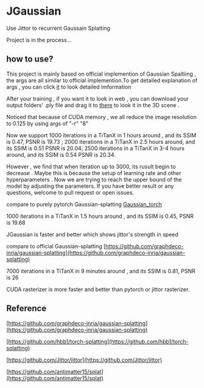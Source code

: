 # JGaussian
Use Jittor to recurrent Gaussain Splatting

Project is in the process...  

## how to use?

This project is mainly based on official implemention of Gaussian Spaltiing , the args are all similar to official implemention.To get detailed explanation of args , you can click [it](https://github.com/graphdeco-inria/gaussian-splatting) to look detailed imformation

After your training , if you want it to look in web , you can download your output folders' .ply file and drag it to [there](https://antimatter15.com/splat/) to look it in the 3D scene .

Noticed that because of CUDA memory , we all reduce the image resolution to 0.125 by using args of "-r" "8"

Now we support 1000 iterations in a TiTanX in 1 hours around , and its SSIM is 0.47, PSNR is 19.73 ; 2000 iterations in a TiTanX in 2.5 hours around, and its SSIM is 0.51 PSNR is 20.04; 2500 iterations in a TiTanX in 3-4 hours around, and its SSIM is 0.54 PSNR is 20.34.

However , we find that when iteration up to 3000, its rusult begin to decrease . Maybe this is because the setup of learning rate and other hyperparameters . Now we are trying to reach the upper bound of the model by  adjusting the parameters. If you have better result or any questions, welcome to pull request or open issues.

compare to purely pytorch Gaussian-splatting [Gaussian_torch](https://github.com/xiazhi1/Gaussian_torch)

1000 iterations in a TiTanX in 1.5 hours around , and its SSIM is 0.45, PSNR is 19.68

JGaussian is faster and better which shows jittor's strength in speed

compare to official Gaussian-splatting [https://github.com/graphdeco-inria/gaussian-splatting](https://github.com/graphdeco-inria/gaussian-splatting)

7000 iterations in a TiTanX in 9 minutes around , and its SSIM is 0.81, PSNR is 26

CUDA rasterizer is more faster and better than pytorch or jittor rasterizer.

## Reference

[https://github.com/graphdeco-inria/gaussian-splatting](https://github.com/graphdeco-inria/gaussian-splatting)

[https://github.com/hbb1/torch-splatting](https://github.com/hbb1/torch-splatting)

[https://github.com/Jittor/jittor](https://github.com/Jittor/jittor)

[https://github.com/antimatter15/splat](https://github.com/antimatter15/splat)
